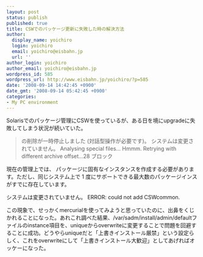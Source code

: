 ```yaml
---
layout: post
status: publish
published: true
title: CSWでのパッケージ更新に失敗した時の解決方法
author:
  display_name: yoichiro
  login: yoichiro
  email: yoichiro@eisbahn.jp
  url: ''
author_login: yoichiro
author_email: yoichiro@eisbahn.jp
wordpress_id: 585
wordpress_url: http://www.eisbahn.jp/yoichiro/?p=585
date: '2008-09-14 14:42:45 +0900'
date_gmt: '2008-09-14 05:42:45 +0900'
categories:
- My PC environment
---
```


Solarisでのパッケージ管理にCSWを使っているが、ある日を境にupgradeに失敗してしまう状況が続いていた。

>の削除が一時停止しました (対話型操作が必要です)。
システムは変更されていません。
Analysing special files...
Hmmm. Retrying with different archive offset...28 ブロック


現在の管理上では、
パッケージに固有なインスタンスを作成する必要があります。ただし、同じシステム上で 1 度にサポートできる最大数のパッケージインスがすでに存在しています。

システムは変更されていません。
ERROR: could not add CSWcommon.

この現象で、せっかくmercurialを使ってみようと思っていたのに、出鼻をくじかれることになった。あれこれ調べた結果、/var/sadm/install/admin/defaultファイルのinstance項目を、uniqueからoverwriteに変更することで問題を回避することに成功。どうやらuniqueだと「上書きインストール厳禁」という設定らしく、これをoverwriteにして「上書きインストール大歓迎」としてあげればオッケーになった。
